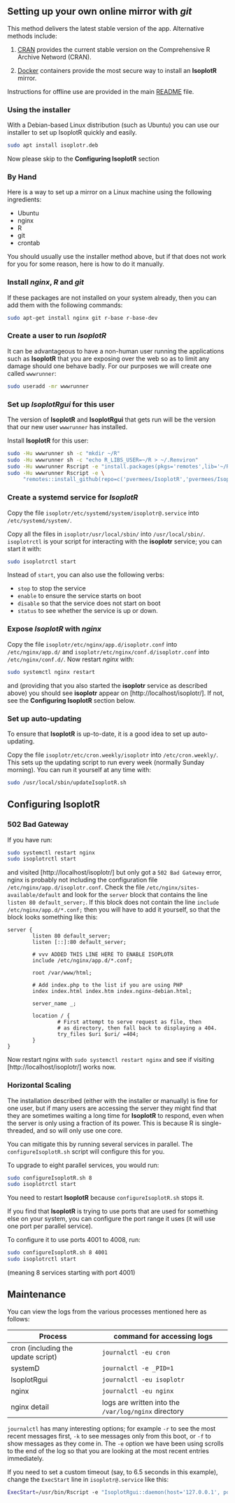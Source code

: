 ## Setting up your own online mirror with *git*

This method delivers the latest stable version of the app. Alternative
methods include:

1. [CRAN](CRAN.md) provides the current stable version on the
Comprehensive R Archive Netword (CRAN).

2. [Docker](docker.md) containers provide the most secure way to
install an **IsoplotR** mirror.

Instructions for offline use are provided in the main
[README](../README.md) file.

### Using the installer ###

With a Debian-based Linux distribution (such as Ubuntu) you
can use our installer to set up IsoplotR quickly and easily.

```sh
sudo apt install isoplotr.deb
```

Now please skip to the **Configuring IsoplotR** section

### By Hand ###

Here is a way to set up a mirror on a Linux machine using the
following ingredients:

- Ubuntu
- nginx
- R
- git
- crontab

You should usually use the installer method above, but if that
does not work for you for some reason, here is how to do it
manually.

### Install *nginx*, *R* and *git*

If these packages are not installed on your system already, then you
can add them with the following commands:

```sh
sudo apt-get install nginx git r-base r-base-dev
```

### Create a user to run *IsoplotR*

It can be advantageous to have a non-human user running the
applications such as **IsoplotR** that you are exposing over the web
so as to limit any damage should one behave badly. For our purposes we
will create one called `wwwrunner`:

```sh
sudo useradd -mr wwwrunner
```

### Set up *IsoplotRgui* for this user

The version of **IsoplotR** and **IsoplotRgui** that gets run will be
the version that our new user `wwwrunner` has installed.

Install **IsoplotR** for this user:

```sh
sudo -Hu wwwrunner sh -c "mkdir ~/R"
sudo -Hu wwwrunner sh -c "echo R_LIBS_USER=~/R > ~/.Renviron"
sudo -Hu wwwrunner Rscript -e "install.packages(pkgs='remotes',lib='~/R')"
sudo -Hu wwwrunner Rscript -e \
     "remotes::install_github(repo=c('pvermees/IsoplotR','pvermees/IsoplotRgui'),lib='~/R')"
```

### Create a systemd service for *IsoplotR*

Copy the file `isoplotr/etc/systemd/system/isoplotr@.service` into
`/etc/systemd/system/`.

Copy all the files in `isoplotr/usr/local/sbin/` into
`/usr/local/sbin/`. `isoplotrctl` is your script for interacting with the
**isoplotr** service; you can start it with:

```sh
sudo isoplotrctl start
```

Instead of `start`, you can also use the following verbs:
* `stop` to stop the service
* `enable` to ensure the service starts on boot
* `disable` so that the service does not start on boot
* `status` to see whether the service is up or down.

### Expose *IsoplotR* with *nginx*

Copy the file `isoplotr/etc/nginx/app.d/isoplotr.conf` into
`/etc/nginx/app.d/` and `isoplotr/etc/nginx/conf.d/isoplotr.conf`
into `/etc/nginx/conf.d/`. Now restart *nginx* with:

```sh
sudo systemctl nginx restart
```

and (providing that you also started the **isoplotr** service as
described above) you should see **isoplotr** appear on
[http://localhost/isoplotr/]. If not, see the **Configuring IsoplotR**
section below.

### Set up auto-updating

To ensure that **IsoplotR** is up-to-date, it is a good idea to set up
auto-updating.

Copy the file `isoplotr/etc/cron.weekly/isoplotr` into
`/etc/cron.weekly/`. This sets up the updating script to run every
week (normally Sunday morning). You can run it yourself at any
time with:

```sh
sudo /usr/local/sbin/updateIsoplotR.sh
```

## Configuring IsoplotR ##

### 502 Bad Gateway ###

If you have run:

```sh
sudo systemctl restart nginx
sudo isoplotrctl start
```

and visited [http://localhost/isoplotr/] but only got a `502 Bad
Gateway` error, nginx is probably not including the configuration
file `/etc/nginx/app.d/isoplotr.conf`. Check the file
`/etc/nginx/sites-available/default` and look for the `server` block
that contains the line `listen 80 default_server;`. If this block
does not contain the line `include /etc/nginx/app.d/*.conf;` then
you will have to add it yourself, so that the block looks something
like this:

```
server {
        listen 80 default_server;
        listen [::]:80 default_server;

        # vvv ADDED THIS LINE HERE TO ENABLE ISOPLOTR
        include /etc/nginx/app.d/*.conf;

        root /var/www/html;

        # Add index.php to the list if you are using PHP
        index index.html index.htm index.nginx-debian.html;

        server_name _;

        location / {
                # First attempt to serve request as file, then
                # as directory, then fall back to displaying a 404.
                try_files $uri $uri/ =404;
        }
}
```

Now restart nginx with `sudo systemctl restart nginx` and see if
visiting [http://localhost/isoplotr/] works now.

### Horizontal Scaling ###

The installation described (either with the installer or manually)
is fine for one user, but if many users are accessing the server
they might find that they are sometimes waiting a long time for
**IsoplotR** to respond, even when the server is only using
a fraction of its power. This is because R is single-threaded, and
so will only use one core.

You can mitigate this by running several services in parallel. The
`configureIsoplotR.sh` script will configure this for you.

To upgrade to eight parallel services, you would run:

```sh
sudo configureIsoplotR.sh 8
sudo isoplotrctl start
```

You need to restart **IsoplotR** because `configureIsoplotR.sh`
stops it.

If you find that **IsoplotR** is trying to use ports that are used
for something else on your system, you can configure the port
range it uses (it will use one port per parallel service).

To configure it to use ports 4001 to 4008, run:

```sh
sudo configureIsoplotR.sh 8 4001
sudo isoplotrctl start
```

(meaning 8 services starting with port 4001)

## Maintenance

You can view the logs from the various processes mentioned here
as follows:

Process | command for accessing logs
-----|-----
cron (including the update script) | `journalctl -eu cron`
systemD | `journalctl -e _PID=1`
IsoplotRgui | `journalctl -eu isoplotr`
nginx | `journalctl -eu nginx`
nginx detail | logs are written into the `/var/log/nginx` directory

`journalctl` has many interesting options; for example `-r` to see
the most recent messages first, `-k` to see messages only from this
boot, or `-f` to show messages as they come in. The `-e` option
we have been using scrolls to the end of the log so that you are
looking at the most recent entries immediately.

If you need to set a custom timeout (say, to 6.5 seconds in this
example), change the `ExecStart` line in `isoplotr@.service` like this:

```sh
ExecStart=/usr/bin/Rscript -e "IsoplotRgui::daemon(host='127.0.0.1', port=%i, timeout=6.5)"
```
